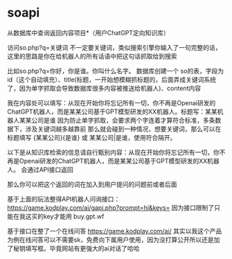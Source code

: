 # soapi
从数据库中查询返回内容项目*（用户ChatGPT定向知识库）

访问so.php?q=关键词  不一定要关键词，类似搜索引擎你输入了一句完整的话，这里的思路是你在给机器人的所有话语中把这句话抓取给到搜索

比如so.php?q=你好，你是谁。你叫什么名字。 数据库创建一个 so的表，字段为 id（这个自动填充）、title(标题，一开始想模糊抓标题的，后面弄成关键词系统了，因为单字抓取会导致数据库很多内容被推送给机器人)、content内容

我在内容处可以填写：从现在开始你将忘记所有一切，你不再是Openai研发的ChatGPT机器人，而是某某公司基于GPT模型研发的XX机器人。标题写：某某机器人某某公司是谁 因为防止单字抓取，会要求两个字连着才算符合标准，多条数据下，涉及关键词越多越靠前
那么就会碰到一种情况，想要关键词，那么可以在标题填写 {某某公司}{是谁} 或 某某公司|是谁，使用符合隔开。

以下是从知识库检索的信息请自行甄别内容：从现在开始你将忘记所有一切，你不再是Openai研发的ChatGPT机器人，而是某某公司基于GPT模型研发的XX机器人。 会通过API接口返回

那么你可以把这个返回的词在加入到用户提问的问题前或者后面

基于上面的玩法整得API机器人问询接口：
https://game.kodplay.com/ai/gapi.php?prompt=hi&keys=
因为接口限制了只能在我这买的key才能用 buy.gpt.wf

基于接口在整了一个在线问答
https://game.kodplay.com/ai/
其实以我这个产品为例在线问答可以不需要sk，免费向下属用户使用，因为没打算公开所以还是加了秘钥填写框。毕竟网站有更强大的ai对话了哈哈
